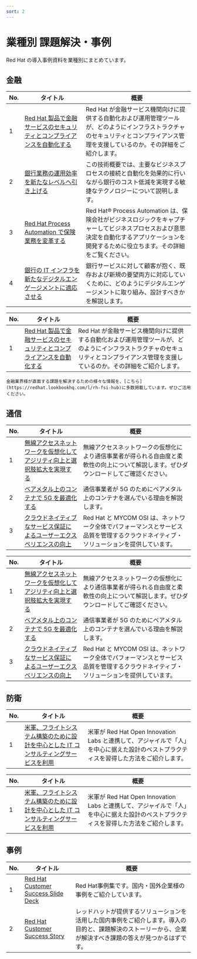 ```yaml
---
sort: 2
---
```


# 業種別 課題解決・事例

Red Hat の導入事例資料を業種別にまとめています。

## 金融

| No.          | タイトル          | 概要 |
| --------------- | -------------- | ---- |
|1|[Red Hat 製品で金融サービスのセキュリティとコンプライアンスを自動化する](https://redhat-partner.highspot.com/items/5f6a4b63998ae46a2cc61649?lfrm=srp.9)|Red Hat が金融サービス機関向けに提供する自動化および運用管理ツールが、どのようにインフラストラクチャのセキュリティとコンプライアンス管理を支援しているのか。その詳細をご紹介します。|
|2|[銀行業務の運用効率を新たなレベルへ引き上げる](https://redhat-partner.highspot.com/items/5d8102e9429d7b2c5065e117?lfrm=srp.11)|この技術概要では、主要なビジネスプロセスの接続と自動化を効果的に行いながら銀行のコスト低減を実現する敏捷なテクノロジーについて説明します。|
|3|[Red Hat Process Automation で保険業務を変革する](https://redhat-partner.highspot.com/items/5e418d3e429d7b1d77235380?lfrm=srp.17)|Red Hat® Process Automation は、保険会社がビジネスロジックをキャプチャーしてビジネスプロセスおよび意思決定を自動化するアプリケーションを開発するために役立ちます。その詳細をご覧ください。|
|4|[銀行の IT インフラを新たなデジタルエンゲージメントに適応させる](https://redhat-partner.highspot.com/items/5d8cf5b5429d7b4358373d54?lfrm=srp.41)|銀行サービスに対して顧客が抱く、既存および新規の要望両方に対応していくために、どのようにデジタルエンゲージメントに取り組み、設計すべきかを解説します。|

<!-- RHCC -->

| No.          | タイトル          | 概要 |
| --------------- | -------------- | ---- |
|1|[Red Hat 製品で金融サービスのセキュリティとコンプライアンスを自動化する](https://content.redhat.com/content/rhcc/us/en/assets/display.html?id=d9f3d612-7d2a-432f-88f8-13ef98bf98ea)|Red Hat が金融サービス機関向けに提供する自動化および運用管理ツールが、どのようにインフラストラクチャのセキュリティとコンプライアンス管理を支援しているのか。その詳細をご紹介します。|

```note
金融業界様が直面する課題を解決するための様々な情報を、[こちら](https://redhat.lookbookhq.com/l/rh-fsi-hub)に多数掲載しています。ぜひご活用ください。
```

## 通信

| No.          | タイトル          | 概要 |
| --------------- | -------------- | ---- |
|1|[無線アクセスネットワークを仮想化してアジリティ向上と選択肢拡大を実現する](https://redhat-partner.highspot.com/items/60351cb960e9cc5a23a218cd?lfrm=srp.48#1)|無線アクセスネットワークの仮想化により通信事業者が得られる自由度と柔軟性の向上について解説します。ぜひダウンロードしてご確認ください。|
|2|[ベアメタル上のコンテナで 5G を最適化する](https://redhat-partner.highspot.com/items/602c1fe0998ae40bb9e8d50a?lfrm=srp.0)|通信事業者が 5G のためにベアメタル上のコンテナを選んでいる理由を解説します。|
|3|[クラウドネイティブなサービス保証によるユーザーエクスペリエンスの向上](https://redhat-partner.highspot.com/items/601c0d5d60e9cc4d60aa892e?lfrm=srp.50#1)|Red Hat と MYCOM OSI は、ネットワーク全体でパフォーマンスとサービス品質を管理するクラウドネイティブ・ソリューションを提供しています。|

<!-- RHCC -->

| No.          | タイトル          | 概要 |
| --------------- | -------------- | ---- |
|1|[無線アクセスネットワークを仮想化してアジリティ向上と選択肢拡大を実現する](https://content.redhat.com/content/rhcc/us/en/assets/display.html?id=75f8962f-ae96-44e2-9753-ec031fcfff09)|無線アクセスネットワークの仮想化により通信事業者が得られる自由度と柔軟性の向上について解説します。ぜひダウンロードしてご確認ください。|
|2|[ベアメタル上のコンテナで 5G を最適化する](https://content.redhat.com/content/rhcc/us/en/assets/display.html?id=e74bc38c-d568-4221-94a2-9091b0c42585)|通信事業者が 5G のためにベアメタル上のコンテナを選んでいる理由を解説します。|
|3|[クラウドネイティブなサービス保証によるユーザーエクスペリエンスの向上](https://content.redhat.com/content/rhcc/us/en/assets/display.html?id=37c71cc7-7439-4bd9-a81c-7c50925f256a)|Red Hat と MYCOM OSI は、ネットワーク全体でパフォーマンスとサービス品質を管理するクラウドネイティブ・ソリューションを提供しています。|

## 防衛

| No.          | タイトル          | 概要 |
| --------------- | -------------- | ---- |
|1|[米軍、フライトシステム構築のために設計を中心とした IT コンサルティングサービスを利用](https://redhat-partner.highspot.com/items/602d5750998ae44476dd5a90?lfrm=srp.44)|米軍が Red Hat Open Innovation Labs と連携して、アジャイルで「人」を中心に据えた設計のベストプラクティスを習得した方法をご紹介します。|

<!-- RHCC -->

| No.          | タイトル          | 概要 |
| --------------- | -------------- | ---- |
|1|[米軍、フライトシステム構築のために設計を中心とした IT コンサルティングサービスを利用](https://content.redhat.com/content/rhcc/us/en/assets/display.html?id=7df03ab1-5701-4b71-a6a9-785d25011c74)|米軍が Red Hat Open Innovation Labs と連携して、アジャイルで「人」を中心に据えた設計のベストプラクティスを習得した方法をご紹介します。|

## 事例

| No.          | タイトル          | 概要 |
| --------------- | -------------- | ---- |
|1|[Red Hat Customer Success Slide Deck](https://redhat-partner.highspot.com/items/5d30a672429d7b21715b76f1?lfrm=srp.0#1)|Red Hat事例集です。国内・国外企業様の事例をご紹介しています。|
|2|[Red Hat Customer Success Story](https://www.redhat.com/ja/explore/customer-success-story)|レッドハットが提供するソリューションを活用した国内事例をご紹介します。導入の目的と、課題解決のストーリーから、企業が解決すべき課題の答えが見つかるはずです。|
